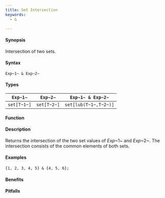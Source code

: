 ```yaml
---
title: Set Intersection
keywords:
  - &

---
```


#### Synopsis

Intersection of two sets.

#### Syntax

`Exp~1~ & Exp~2~`

#### Types


| `Exp~1~`    |  `Exp~2~`      | `Exp~1~ & Exp~2~`      |
| --- | --- | --- |
| `set[T~1~]` |  `set[T~2~]`   | `set[lub(T~1~,T~2~)]`  |


#### Function

#### Description

Returns the intersection of the two set values of _Exp_~1~ and _Exp_~2~.
The intersection consists of the common elements of both sets.

#### Examples

```rascal-shell
{1, 2, 3, 4, 5} & {4, 5, 6};
```

#### Benefits

#### Pitfalls

